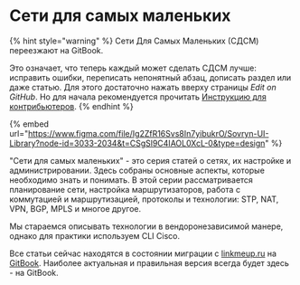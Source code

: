 # Сети для самых маленьких

{% hint style="warning" %}
Сети Для Самых Маленьких (СДСМ) переезжают на GitBook.

Это означает, что теперь каждый может сделать СДСМ лучше: исправить ошибки, переписать непонятный абзац, дописать раздел или даже статью. Для этого достаточно нажать вверху страницы _Edit on GitHub_. Но для начала рекомендуется прочитать [Инструкцию для контрибьютеров](CONTRIBUTING.md).
{% endhint %}

{% embed url="https://www.figma.com/file/Ig2ZfR16Svs8In7yibukrO/Sovryn-UI-Library?node-id=3033-2034&t=CSgSl9C4IAOL0XcL-0&type=design" %}

"Сети для самых маленьких" - это серия статей о сетях, их настройке и администрировании. Здесь собраны основные аспекты, которые необходимо знать и понимать. В этой серии рассматривается планирование сети, настройка маршрутизаторов, работа с коммутацией и маршрутизацией, протоколы и технологии: STP, NAT, VPN, BGP, MPLS и многое другое.

Мы стараемся описывать технологии в вендоронезависимой манере, однако для практики используем CLI Cisco.

Все статьи сейчас находятся в состоянии миграции с [linkmeup.ru](https://linkmeup.ru/blog/sdsm) на [GitBook](https://linkmeup.gitbook.io/sdsm/). Наиболее актуальная и правильная версия всегда будет здесь - на GitBook.
